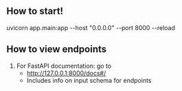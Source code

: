## How to start!

uvicorn app.main:app --host "0.0.0.0" --port 8000 --reload


## How to view endpoints
1. For FastAPI documentation: go to
    - http://127.0.0.1:8000/docs#/
    - Includes info on input schema for endpoints